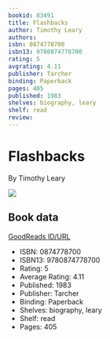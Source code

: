 ```yaml
---
bookid: 83491
title: Flashbacks
author: Timothy Leary
authors: 
isbn: 0874778700
isbn13: 9780874778700
rating: 5
avgrating: 4.11
publisher: Tarcher
binding: Paperback
pages: 405
published: 1983
shelves: biography, leary
shelf: read
review: 
---
```


# Flashbacks

By Timothy Leary

![](https://i.gr-assets.com/images/S/compressed.photo.goodreads.com/books/1171046059l/83491.jpg)

## Book data

[GoodReads ID/URL](https://www.goodreads.com/book/show/83491)

- ISBN: 0874778700
- ISBN13: 9780874778700
- Rating: 5
- Average Rating: 4.11
- Published: 1983
- Publisher: Tarcher
- Binding: Paperback
- Shelves: biography, leary
- Shelf: read
- Pages: 405

